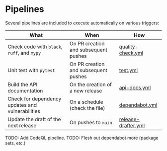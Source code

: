 # Pipelines

Several pipelines are included to execute automatically on various triggers:

| What                                             | When                                 | How                   |
|--------------------------------------------------|--------------------------------------|-----------------------|
| Check code with `black`, `ruff`, and `mypy`      | On PR creation and subsequent pushes | [quality-check.yml]   |
| Unit test with `pytest`                          | On PR creation and subsequent pushes | [test.yml]            |
| Build the API documentation                      | On the creation of a new release     | [api-docs.yml]        |
| Check for dependency updates and vulnerabilities | On a schedule (check the file)       | [dependabot.yml]      |
| Update the draft of the next release             | On pushes to `main`                  | [release-drafter.yml] |

TODO: Add CodeQL pipeline.
TODO: Flesh out dependabot more (package sets, etc.)

[api-docs.yml]: https://github.com/eshwen/ds-python-boilerplate/blob/main/.github/workflows/api-docs.yml

[quality-check.yml]: https://github.com/eshwen/ds-python-boilerplate/blob/main/.github/workflows/quality-check.yml

[test.yml]: https://github.com/eshwen/ds-python-boilerplate/blob/main/.github/workflows/test.yml

[dependabot.yml]: https://github.com/eshwen/ds-python-boilerplate/blob/main/.github/dependabot.yml

[release-drafter.yml]:  https://github.com/eshwen/ds-python-boilerplate/blob/main/.github/workflows/release-drafter.yml
